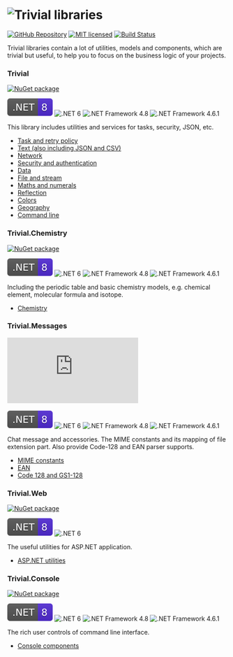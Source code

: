# ![Trivial libraries](./assets/wordmark.png)

[![GitHub Repository](./assets/badge_GitHub-Repo.svg)](https://github.com/nuscien/trivial)
[![MIT licensed](./assets/badge_lisence_MIT.svg)](https://github.com/nuscien/trivial/blob/master/LICENSE)
[![Build Status](https://dev.azure.com/nuscien/trivial/_apis/build/status/nuscien.trivial?branchName=main)](https://dev.azure.com/nuscien/trivial/_build/latest?definitionId=1&branchName=main)

Trivial libraries contain a lot of utilities, models and components, which are trivial but useful, to help you to focus on the business logic of your projects.

### Trivial

[![NuGet package](https://img.shields.io/nuget/dt/Trivial?label=nuget+downloads)](https://www.nuget.org/packages/Trivial)

![.NET 8](./assets/badge_NET_8.svg)
![.NET 6](./assets/badge_NET_6.svg)
![.NET Framework 4.8](./assets/badge_NET_Fx_4_8.svg)
![.NET Framework 4.6.1](./assets/badge_NET_Fx_4_6_1.svg)

This library includes utilities and services for tasks, security, JSON, etc.

- [Task and retry policy](./tasks/)
- [Text (also including JSON and CSV)](./text/)
- [Network](./net/)
- [Security and authentication](./security/)
- [Data](./data/)
- [File and stream](./io/)
- [Maths and numerals](./maths/)
- [Reflection](./reflection/)
- [Colors](./drawing/)
- [Geography](./geo/)
- [Command line](./cmdline/)

### Trivial.Chemistry

[![NuGet package](https://img.shields.io/nuget/dt/Trivial.Chemistry?label=nuget+downloads)](https://www.nuget.org/packages/Trivial.Chemistry)

![.NET 8](./assets/badge_NET_8.svg)
![.NET 6](./assets/badge_NET_6.svg)
![.NET Framework 4.8](./assets/badge_NET_Fx_4_8.svg)
![.NET Framework 4.6.1](./assets/badge_NET_Fx_4_6_1.svg)

Including the periodic table and basic chemistry models, e.g. chemical element, molecular formula and isotope.

- [Chemistry](./chemistry)

### Trivial.Messages

[![NuGet package](https://img.shields.io/nuget/dt/Trivial.Mime?label=nuget+downloads)](https://www.nuget.org/packages/Trivial.Mime)

![.NET 8](./assets/badge_NET_8.svg)
![.NET 6](./assets/badge_NET_6.svg)
![.NET Framework 4.8](./assets/badge_NET_Fx_4_8.svg)
![.NET Framework 4.6.1](./assets/badge_NET_Fx_4_6_1.svg)

Chat message and accessories.
The MIME constants and its mapping of file extension part.
Also provide Code-128 and EAN parser supports.

- [MIME constants](./web/mime)
- [EAN](./data/ean)
- [Code 128 and GS1-128](./data/code128)

### Trivial.Web

[![NuGet package](https://img.shields.io/nuget/dt/Trivial.Web?label=nuget+downloads)](https://www.nuget.org/packages/Trivial.Web)

![.NET 8](./assets/badge_NET_8.svg)
![.NET 6](./assets/badge_NET_6.svg)

The useful utilities for ASP.NET application.

- [ASP.NET utilities](./web/controller)

### Trivial.Console

[![NuGet package](https://img.shields.io/nuget/dt/Trivial.Console?label=nuget+downloads)](https://www.nuget.org/packages/Trivial.Console)

![.NET 8](./assets/badge_NET_8.svg)
![.NET 6](./assets/badge_NET_6.svg)
![.NET Framework 4.8](./assets/badge_NET_Fx_4_8.svg)
![.NET Framework 4.6.1](./assets/badge_NET_Fx_4_6_1.svg)

The rich user controls of command line interface.

- [Console components](./cmdline/controls)
